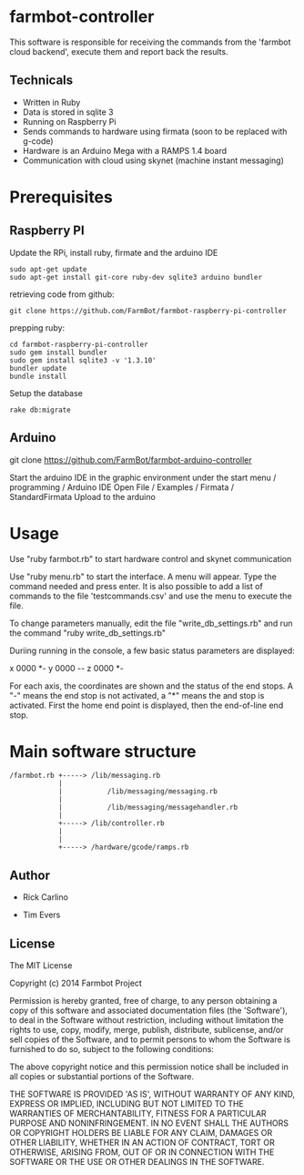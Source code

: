 farmbot-controller
==================

This software is responsible for receiving the commands from the 'farmbot cloud backend', execute them and report back the results.

Technicals
----------

* Written in Ruby
* Data is stored in sqlite 3
* Running on Raspberry Pi
* Sends commands to hardware using firmata (soon to be replaced with g-code)
* Hardware is an Arduino Mega with a RAMPS 1.4 board
* Communication with cloud using skynet (machine instant messaging)

Prerequisites
============

Raspberry PI
------------

Update the RPi, install ruby, firmate and the arduino IDE
```
sudo apt-get update
sudo apt-get install git-core ruby-dev sqlite3 arduino bundler
```

retrieving code from github:
```
git clone https://github.com/FarmBot/farmbot-raspberry-pi-controller
```
prepping ruby:
```
cd farmbot-raspberry-pi-controller
sudo gem install bundler
sudo gem install sqlite3 -v '1.3.10'
bundler update
bundle install
```

Setup the database
```
rake db:migrate
```

Arduino
-------

git clone https://github.com/FarmBot/farmbot-arduino-controller

Start the arduino IDE in the graphic environment under the start menu / programming / Arduino IDE
Open File / Examples / Firmata / StandardFirmata
Upload to the arduino

Usage
=====

Use "ruby farmbot.rb" to start hardware control and skynet communication

Use "ruby menu.rb" to start the interface. A menu will appear. Type the command needed and press enter. It is also possible to add a list of commands to the file 'testcommands.csv' and use the menu to execute the file.

To change parameters manually, edit the file "write_db_settings.rb" and run the command "ruby write_db_settings.rb"

Duriing running in the console, a few basic status parameters are displayed:

x 0000 *- y 0000 -- z 0000 *- 

For each axis, the coordinates are shown and the status of the end stops. A "-" means the end stop is not activated, a "*" means the and stop is activated. First the home end point is displayed, then the end-of-line end stop.

Main software structure
=======================

```                                                        
/farmbot.rb +-----> /lib/messaging.rb                   
            |                                           
            |           /lib/messaging/messaging.rb     
            |                                           
            |           /lib/messaging/messagehandler.rb
            |                                           
            +-----> /lib/controller.rb                  
            |                                           
            |                                           
            +-----> /hardware/gcode/ramps.rb            
```

Author
------

 * Rick Carlino

 * Tim Evers

License
-------

The MIT License

Copyright (c) 2014 Farmbot Project

Permission is hereby granted, free of charge, to any person obtaining
a copy of this software and associated documentation files (the
'Software'), to deal in the Software without restriction, including
without limitation the rights to use, copy, modify, merge, publish,
distribute, sublicense, and/or sell copies of the Software, and to
permit persons to whom the Software is furnished to do so, subject to
the following conditions:

The above copyright notice and this permission notice shall be
included in all copies or substantial portions of the Software.

THE SOFTWARE IS PROVIDED 'AS IS', WITHOUT WARRANTY OF ANY KIND,
EXPRESS OR IMPLIED, INCLUDING BUT NOT LIMITED TO THE WARRANTIES OF
MERCHANTABILITY, FITNESS FOR A PARTICULAR PURPOSE AND NONINFRINGEMENT.
IN NO EVENT SHALL THE AUTHORS OR COPYRIGHT HOLDERS BE LIABLE FOR ANY
CLAIM, DAMAGES OR OTHER LIABILITY, WHETHER IN AN ACTION OF CONTRACT,
TORT OR OTHERWISE, ARISING FROM, OUT OF OR IN CONNECTION WITH THE
SOFTWARE OR THE USE OR OTHER DEALINGS IN THE SOFTWARE.

